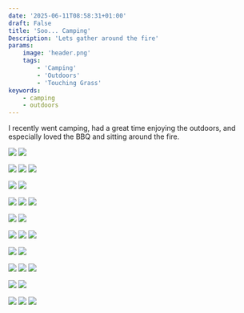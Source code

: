 ```yaml
---
date: '2025-06-11T08:58:31+01:00'
draft: False
title: 'Soo... Camping'
Description: 'Lets gather around the fire'
params:
    image: 'header.png'
    tags:
        - 'Camping'
        - 'Outdoors'
        - 'Touching Grass'
keywords:
    - camping
    - outdoors
---
```


I recently went camping, had a great time enjoying the outdoors, and especially loved the BBQ and sitting around the fire.

![](compgi_aa4e6e414b.jpg) ![](compgi_e75c884efc.jpg)

![](compgi_dee81a6246.jpg) ![](compgi_8ca16b7665.jpg) ![](compgi_85eb5220c4.jpg)

![](compgi_da4e37b7d9.jpg) ![](compgi_ba6d2a1dd4.jpg)

![](compgi_b940345c5a.jpg) ![](compgi_e7e8cfadc3.jpg) ![](compgi_2c8378b848.jpg)

![](compgi_48ffb0e769.jpg) ![](compgi_5c54954537.jpg)

![](compgi_9a897e8ed0.jpg) ![](compgi_4500022a38.jpg) ![](compgi_06cff19056.jpg)

![](compgi_a82a9f3aa0.jpg) ![](compgi_7af035baee.jpg)

![](compgi_6d9dcf4d58.jpg) ![](compgi_20d8d95a22.jpg) ![](compgi_c7abaa19c9.jpg)

![](compgi_299d65ba74.jpg) ![](compgi_760893ba13.jpg)

![](compgi_51674afe54.jpg) ![](compgi_453575614c.jpg) ![](compgi_d91182d5ca.jpg)
